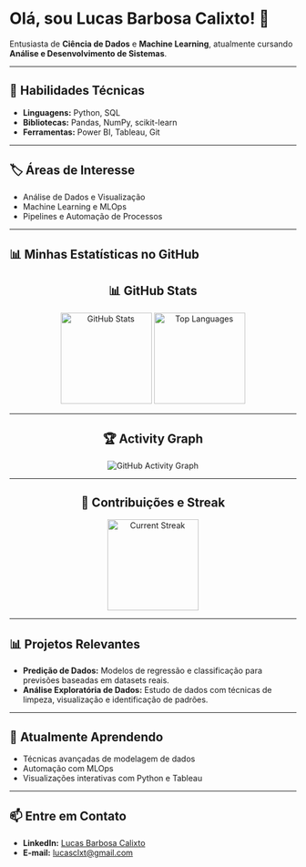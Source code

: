 # Olá, sou Lucas Barbosa Calixto! 👋  
Entusiasta de **Ciência de Dados** e **Machine Learning**, atualmente cursando **Análise e Desenvolvimento de Sistemas**.  

---

## 🚀 Habilidades Técnicas  
- **Linguagens:** Python, SQL  
- **Bibliotecas:** Pandas, NumPy, scikit-learn  
- **Ferramentas:** Power BI, Tableau, Git  

---

## 🏷️ Áreas de Interesse  
- Análise de Dados e Visualização  
- Machine Learning e MLOps  
- Pipelines e Automação de Processos  

---

## 📊 Minhas Estatísticas no GitHub  
<div align="center">

## 📊 GitHub Stats

<!-- Estatísticas gerais -->
<img height="160em" src="https://github-readme-stats.vercel.app/api?username=SEU_USUARIO&show_icons=true&theme=dark&count_private=true" alt="GitHub Stats"/>

<!-- Linguagens mais usadas por repositório -->
<img height="160em" src="https://github-readme-stats.vercel.app/api/top-langs/?username=SEU_USUARIO&layout=compact&theme=dark" alt="Top Languages"/>

<!-- Linguagens por commit (alternativa: 'awesome-github-stats', se quiser algo diferente) -->
<!-- Exemplo usando outro serviço:
<img height="160em" src="https://awesome-github-stats.azurewebsites.net/user-stats/SEU_USUARIO?cardType=level-alternate&theme=dark&preferLogin=false" alt="Languages by Commit"/> -->

</div>

---

<div align="center">

## 🏆 Activity Graph

<!-- Gráfico de contribuições -->
<img src="https://github-readme-activity-graph.vercel.app/graph?username=SEU_USUARIO&theme=github-dark" alt="GitHub Activity Graph" />

</div>

---

<div align="center">

## 🏅 Contribuições e Streak

<!-- Streak Stats -->
<img height="160em" src="https://github-readme-streak-stats.herokuapp.com/?user=SEU_USUARIO&theme=dark" alt="Current Streak"/>

</div>

---

## 📊 Projetos Relevantes  
- **Predição de Dados:** Modelos de regressão e classificação para previsões baseadas em datasets reais.  
- **Análise Exploratória de Dados:** Estudo de dados com técnicas de limpeza, visualização e identificação de padrões.  

---

## 🌱 Atualmente Aprendendo  
- Técnicas avançadas de modelagem de dados  
- Automação com MLOps  
- Visualizações interativas com Python e Tableau  

---

## 📫 Entre em Contato  
- **LinkedIn:** [Lucas Barbosa Calixto](https://www.linkedin.com/in/lucas-barbosa-calixto/)  
- **E-mail:** [lucasclxt@gmail.com](mailto:lucasclxt@gmail.com)  
